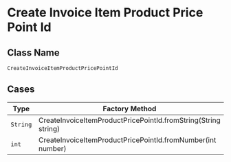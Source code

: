 
# Create Invoice Item Product Price Point Id

## Class Name

`CreateInvoiceItemProductPricePointId`

## Cases

| Type | Factory Method |
|  --- | --- |
| `String` | CreateInvoiceItemProductPricePointId.fromString(String string) |
| `int` | CreateInvoiceItemProductPricePointId.fromNumber(int number) |

